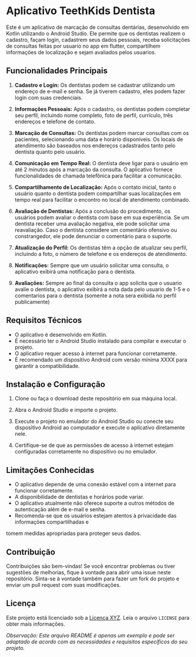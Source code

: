 # Aplicativo TeethKids Dentista

Este é um aplicativo de marcação de consultas dentárias, desenvolvido em Kotlin utilizando o Android Studio. Ele permite que os dentistas realizem o cadastro, façam login, cadastrem seus dados pessoais, receba solicitações de consultas feitas por usuario no app em flutter, compartilhem informações de localização e sejam avaliados pelos usuarios.

## Funcionalidades Principais

1. **Cadastro e Login:** Os dentistas podem se cadastrar utilizando um endereço de e-mail e senha. Se já tiverem cadastro, eles podem fazer login com suas credenciais.

2. **Informações Pessoais:** Após o cadastro, os dentistas podem completar seu perfil, incluindo nome completo, foto de perfil, currículo, três endereços e telefone de contato.

3. **Marcação de Consultas:** Os dentistas podem marcar consultas com os pacientes, selecionando uma data e horário disponíveis. Os locais de atendimento são baseados nos endereços cadastrados tanto pelo dentista quanto pelo usuário.

4. **Comunicação em Tempo Real:** O dentista deve ligar para o usuário em até 2 minutos após a marcação da consulta. O aplicativo fornece funcionalidades de chamada telefônica para facilitar a comunicação.

5. **Compartilhamento de Localização:** Após o contato inicial, tanto o usuário quanto o dentista podem compartilhar suas localizações em tempo real para facilitar o encontro no local de atendimento combinado.

6. **Avaliação de Dentistas:** Após a conclusão do procedimento, os usuários podem avaliar o dentista com base em sua experiência. Se um dentista receber uma avaliação negativa, ele pode solicitar uma reavaliação. Caso o dentista considere um comentário ofensivo ou constrangedor, ele pode denunciar o comentário para o suporte.

7. **Atualização do Perfil:** Os dentistas têm a opção de atualizar seu perfil, incluindo a foto, o número de telefone e os endereços de atendimento.

8. **Notificações:** Sempre que um usuário solicitar uma consulta, o aplicativo exibirá uma notificação para o dentista.
   
9. **Avaliações:** Sempre ao final da consulta o app solicita que o usuario avalie o dentista, o aplicativo exibirá a nota dada pelo usuario de 1-5 e o comentarios para o dentista (somente a nota sera exibida no perfil publicamente)

## Requisitos Técnicos

- O aplicativo é desenvolvido em Kotlin.
- É necessário ter o Android Studio instalado para compilar e executar o projeto.
- O aplicativo requer acesso à internet para funcionar corretamente.
- É recomendado um dispositivo Android com versão mínima XXXX para garantir a compatibilidade.

## Instalação e Configuração

1. Clone ou faça o download deste repositório em sua máquina local.

2. Abra o Android Studio e importe o projeto.

3. Execute o projeto no emulador do Android Studio ou conecte seu dispositivo Android ao computador e execute o aplicativo diretamente nele.

4. Certifique-se de que as permissões de acesso à internet estejam configuradas corretamente no dispositivo ou no emulador.

## Limitações Conhecidas

- O aplicativo depende de uma conexão estável com a internet para funcionar corretamente.
- A disponibilidade de dentistas e horários pode variar.
- O aplicativo atualmente não oferece suporte a outros métodos de autenticação além de e-mail e senha.
- Recomenda-se que os usuários estejam atentos à privacidade das informações compartilhadas e

 tomem medidas apropriadas para proteger seus dados.

## Contribuição

Contribuições são bem-vindas! Se você encontrar problemas ou tiver sugestões de melhorias, fique à vontade para abrir uma issue neste repositório. Sinta-se à vontade também para fazer um fork do projeto e enviar um pull request com suas modificações.

## Licença

Este projeto está licenciado sob a [Licença XYZ](https://exemplo.com/licenca). Leia o arquivo `LICENSE` para obter mais informações.

*Observação: Este arquivo README é apenas um exemplo e pode ser adaptado de acordo com as necessidades e requisitos específicos do seu projeto.*
